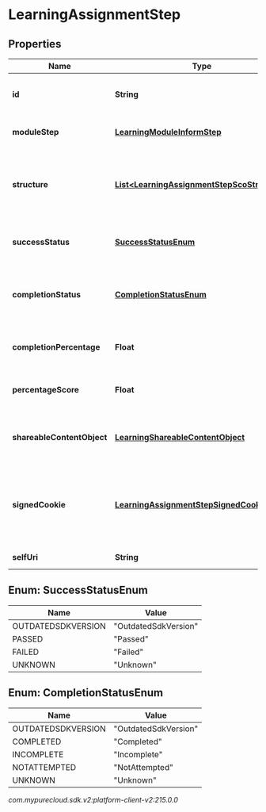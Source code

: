 # LearningAssignmentStep


## Properties

| Name | Type | Description | Notes |
| ------------ | ------------- | ------------- | ------------- |
| **id** | **String** | The ID of the learning assignment step |  [optional] |
| **moduleStep** | [**LearningModuleInformStep**](LearningModuleInformStep) | The module step data for this step |  [optional] |
| **structure** | [**List&lt;LearningAssignmentStepScoStructure&gt;**](LearningAssignmentStepScoStructure) | The structure for any SCO associated with this step |  [optional] |
| **successStatus** | [**SuccessStatusEnum**](#Enum--SuccessStatusEnum) | The success status of this step |  [optional] |
| **completionStatus** | [**CompletionStatusEnum**](#Enum--CompletionStatusEnum) | The completion status of the assignment step |  [optional] |
| **completionPercentage** | **Float** | The completion percentage for this step |  [optional] |
| **percentageScore** | **Float** | The percentage score for this step |  [optional] |
| **shareableContentObject** | [**LearningShareableContentObject**](LearningShareableContentObject) | The SCO (Shareable Content Object) data |  [optional] |
| **signedCookie** | [**LearningAssignmentStepSignedCookie**](LearningAssignmentStepSignedCookie) | The signed cookie information needed to access the content of this step (if required) |  [optional] |
| **selfUri** | **String** | The URI for this object |  [optional] |


## Enum: SuccessStatusEnum

| Name | Value |
| ---- | ----- |
| OUTDATEDSDKVERSION | &quot;OutdatedSdkVersion&quot; | 
| PASSED | &quot;Passed&quot; | 
| FAILED | &quot;Failed&quot; | 
| UNKNOWN | &quot;Unknown&quot; | 


## Enum: CompletionStatusEnum

| Name | Value |
| ---- | ----- |
| OUTDATEDSDKVERSION | &quot;OutdatedSdkVersion&quot; | 
| COMPLETED | &quot;Completed&quot; | 
| INCOMPLETE | &quot;Incomplete&quot; | 
| NOTATTEMPTED | &quot;NotAttempted&quot; | 
| UNKNOWN | &quot;Unknown&quot; | 




_com.mypurecloud.sdk.v2:platform-client-v2:215.0.0_
